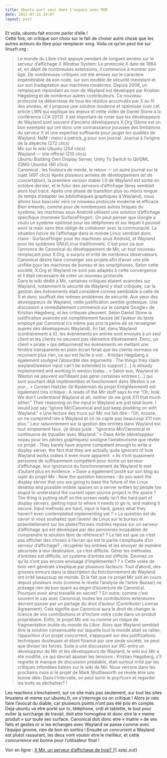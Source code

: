 ```yaml
---
title: Ubuntu part seul dans l'espace avec MIR
date: 2013-07-21 19:07
layout: post
---
```


<div class="main">

<div class="texte surlignable">

Et voila, ubuntu fait encore parler d’elle !  
Cette fois, on critique son choix sur le fait de choisir autre chose que
les autres acteurs du libre pour remplacer xorg. Voila ce qu’on peut
lire sur linuxfr.org :  
> Le monde du Libre s’est appuyé pendant de longues années sur le
> serveur d’affichage X Window System. Le protocole X date de 1984 et,
> en dépit de nombreuses extensions, il commence à montrer son âge. De
> nombreuses critiques ont été émises sur le caractère impénétrable de
> son code, sur son modèle de sécurité inexistant et sur son
> inadaptation aux machines modernes. Depuis 2008, un remplaçant
> répondant au nom de Wayland est développé par Kristian Høgsberg et de
> nombreux autres contributeurs. Ce nouveau protocole se débarrasse de
> tous les résidus accumulés par X au fil des années, et il propose une
> solution moderne et optimisée (voir cet article LWN qui explique les
> enjeux et cette vidéo de Daniel Stone à la conférence LCA 2013). Il
> est important de noter que les développeurs de Wayland sont souvent
> d’anciens développeurs X.Org (Stone est un bon exemple) qui ont donc
> une connaissance poussée des limitations du serveur X et une expertise
> suffisante pour jauger les qualités de Wayland. NdM : merci à
> patrick\_g pour son journal. Journal à l’origine de la dépêche (272
> clics)  
> Mir sur le wiki Ubuntu (254 clics)  
> Wayland — site officiel (213 clics)  
> Ubuntu Building Own Display Server, Unity To Switch to Qt/QML (OMG
> Ubuntu) (80 clics)  
> Canonical : les fouteurs de merde, le retour — un autre journal sur le
> sujet (497 clics) Après plusieurs années de développement (et de
> concertation), la première version stable 1.0 de Wayland est sortie en
> octobre dernier, et le futur des serveurs d’affichage libres semblait
> alors tout tracé. Après une phase de transition plus ou moins longue
> (le temps d’adapter les bibliothèques graphiques à Wayland), nous
> allions tous basculer vers ce nouveau protocole moderne et efficace.
> Bien entendu, comme pour de nombreuses autres briques du système, les
> machines sous Android utilisent une solution d’affichage spécifique
> (nommée SurfaceFlinger). On peut penser que Google a voulu un système
> optimisé pour les téléphones et sur lequel il pouvait avoir la main
> sans être obligé de collaborer avec la communauté. La situation future
> de l’affichage dans le monde Linux semblait donc claire :
> SurfaceFlinger pour les machines sous Android, et Wayland pour les
> systèmes GNU/Linux traditionnels. C’est pour ça que l’annonce de
> Canonical du développement de Mir, un tout nouveau remplaçant pour
> X.Org, a surpris et irrité de nombreux observateurs. Canonical désire
> faire converger ses projets afin d’avoir une pile unifiée pour les
> machines de bureau et les smartphones. Selon cette société, X.Org et
> Wayland ne sont pas adaptés à cette convergence et il était nécessaire
> de créer un nouveau protocole.  
> Dans le wiki dédié à Mir, certaines critiques étaient avancées sur
> Wayland, notamment la sécurité de Wayland y était critiquée, car la
> gestion des évènements était considéré comme semblable à celle de X et
> donc souffrait des mêmes problèmes de sécurité. Aux yeux des
> développeurs de Wayland, cette justification semble grotesque. Une
> discussion a immédiatement commencé sur le compte Google+ de Kristian
> Høgsberg, et les critiques pleuvent. Selon Daniel Stone la
> justification avancée est complètement fausse (et l’auteur du texte
> employé par Canonical n’a même pas pris la peine de se renseigner
> auprès des développeurs Wayland). En fait, dans Wayland (contrairement
> à X), les évènements en entrée sont envoyés à un seul client et les
> clients ne peuvent pas réémettre d’évènement. Donc, un client
> « pirate » qui détournerait les évènements en mettant une fenêtre
> transparente en plein écran ferait que les clients normaux ne
> reçoivent plus rien, ce qui est facile à voir… Kristian Høgsberg a
> également souligné l’absurdité des arguments : The things they claim
> wayland/weston input can’t be extended to support \[…\] is already
> implemented and working in weston today… « Selon eux, Wayland et
> Weston ne peuvent soi?disant pas gérer certaines entrées \[…\] qui
> sont pourtant déjà implémentées et fonctionnent dans Weston à ce
> jour… » Carsten Haitzler (le Rasterman du projet Enlightenment) est
> également très critique : A reads of the Mir stuff says to me “Oh,
> look. We don’t understand Wayland at all, neither do we grok X11 that
> much either.” Their reasoning on the input in Wayland are just total
> bunk. I would just say “ignore Mir/Canonical and just keep plodding on
> with Wayland.” « Une lecture des trucs sur Mir me fait dire : “Oh,
> écoute, on ne comprend rien à Wayland et on ne capte pas beaucoup X11
> non plus.” Leur raisonnement sur la gestion des entrées dans Wayland
> est tout simplement faux. Je dirais juste : “ignorons Mir/Canonical et
> continuons de travailler avec Wayland.” » Dave Airlie (développeur
> noyau pour les pilotes graphiques) souligne l’amateurisme que révèle
> ce projet : They barely have anyone competent enough to write a
> display server, the fact that they are actually quite ignorant of how
> Wayland works makes it even more apparent. « Ils n’ont quasiment
> personne de suffisamment compétent pour écrire un serveur d’affichage,
> leur ignorance du fonctionnement de Wayland le met d’autant plus en
> évidence. » Dave a également posté sur son blog au sujet du projet
> Mir : Now the question becomes : do you want the display server that
> you are going to base the future of the Linux desktop and possible
> mobile spaces on a server written by people too stupid to understand
> the current open source project in the space ? The thing is putting
> stuff on the screen really isn’t the hard part of display servers,
> getting input to where it needs to go is, and making it secure. Input
> methods are hard, input is hard, guess what they haven’t even
> contemplated implementing yet ? « La question est de savoir si vous
> souhaitez que l’avenir de Linux sur le bureau et potentiellement sur
> les plates?formes mobiles repose sur un serveur d’affichage qui est
> développé par des personnes incapables de comprendre la solution libre
> de référence? ? Le fait est que ce n’est pas afficher des choses à
> l’écran qui est la partie compliquée d’un serveur d’affichage? ;
> récupérer les entrées et les envoyer de manière sécurisée à leur
> destination, ça c’est difficile. Gérer les méthodes d’entrées est
> difficile, un système d’entrée est difficile. Devinez ce qu’ils n’ont
> pas encore envisagé d’implémenter? ? » Cette volée de bois vert
> générale s’explique par plusieurs facteurs. Tout d’abord, des grosses
> erreurs dans la description du fonctionnement de Wayland ont irrité
> beaucoup de monde. Et le fait que ce projet Mir soit en cours depuis
> plusieurs mois (comme le révèle l’analyse de l’arbre Bazaar) ne
> présage rien de bon quant au degré d’ouverture de Canonical. Pourquoi
> avoir ainsi travaillé en secret? ? En outre, comme c’est souvent le
> cas avec Canonical, toutes les contributions extérieures devront
> passer par un partage du droit d’auteur (Contributor License
> Agreement). Cela signifie que Canonical aura le droit de changer la
> licence de vos contributions et d’inclure votre code dans un produit
> propriétaire. Enfin, le projet Mir est vu comme un risque de
> fragmentation inutile du monde du Libre. Alors que Wayland semblait
> être la solution consensuelle sur laquelle tout le monde allait se
> rallier, l’apparition d’un projet concurrent, s’appuyant sur des
> justifications techniques douteuses et étant financé par une seule
> société, ne peut que diviser les forces. Suite à une discussion sur
> IRC entre un développeur de Mir et les développeurs de Wayland, le
> wiki sur Mir a été modifié, ce qui devrait apaiser les tensions :
> Kristian Høgsberg, s’il regrette le manque de discussion préalable,
> était surtout irrité par les critiques infondées listées sur le wiki
> de Mir. Nous verrons dans les prochains mois si le projet de Mark
> Shuttleworth se révèle être une bonne idée. Dans l’intervalle, on peut
> sortir le pop?corn et regarder les trolls se déchaîner? !
> </p>

<p>
Les reactions s’enchainent, sur ce site mais pas seulement, sur tout les
sites linuxiens et meme sur ubuntu.fr, on s’interroge ou on critique !
Alors je vais faire l’avocat du diable, car plusieurs points n’ont pas
été pris en compte.  
Deja ubuntu va etre porté sur tv, téléphone, ordi et tablette, le tout
pour eviter la surcharge de travail, doit etre homogéne et donc etre le
« meme produit » sur toute ses surface.  
Canonical doit donc etre « maitre » de ses faits et gestes or si les
échanges avec Wayland se passe comme avec l’équipe gnome, rien de bon en
sortira ! Ensuite un concurrent a Wayland est plutot rassurant, les deux
vont vouloir etre le meilleur, et cette concurrence est bonne pour
l’utilisateur final !

</div>

Voir en ligne : [X Mir, un serveur d’affichage de
trop? ?](http://linuxfr.org/news/mir-un-serveur-d-affichage-de-trop){.spip_out}

</div>
